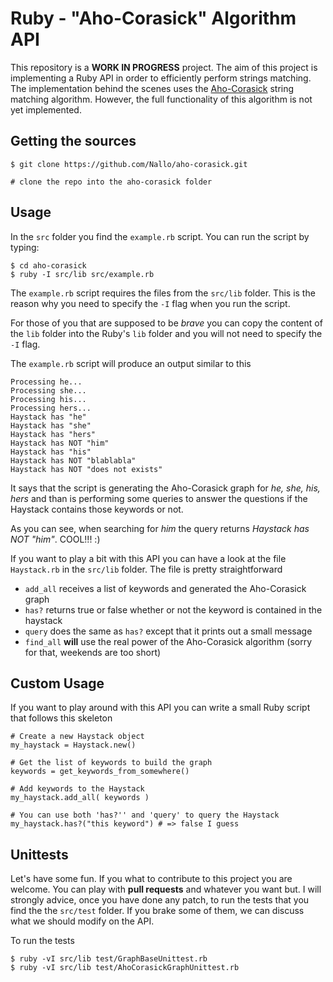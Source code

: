 # Ruby - "Aho-Corasick" Algorithm API

This repository is a **WORK IN PROGRESS** project. The aim of this project is
implementing a Ruby API in order to efficiently perform strings matching.
The implementation behind the scenes uses the [Aho-Corasick](http://en.wikipedia.org/wiki/Aho%E2%80%93Corasick_string_matching_algorithm)
string matching algorithm. However, the full functionality of this algorithm
is not yet implemented.

## Getting the sources

    $ git clone https://github.com/Nallo/aho-corasick.git

    # clone the repo into the aho-corasick folder

## Usage

In the `src` folder you find the `example.rb` script. You can run the script
by typing:

    $ cd aho-corasick
    $ ruby -I src/lib src/example.rb

The `example.rb` script requires the files from the `src/lib` folder.
This is the reason why you need to specify the `-I` flag when you run
the script.

For those of you that are supposed to be *brave* you can copy the content of
the `lib` folder into the Ruby's `lib` folder and you will not need to
specify the `-I` flag.

The `example.rb` script will produce an output similar to this

    Processing he...
    Processing she...
    Processing his...
    Processing hers...
    Haystack has "he"
    Haystack has "she"
    Haystack has "hers"
    Haystack has NOT "him"
    Haystack has "his"
    Haystack has NOT "blablabla"
    Haystack has NOT "does not exists"

It says that the script is generating the Aho-Corasick graph for
*he, she, his, hers* and than is performing some queries to answer
the questions if the Haystack contains those keywords or not.

As you can see, when searching for *him* the query returns
*Haystack has NOT "him"*. COOL!!! :)

If you want to play a bit with this API you can have a look at the
file `Haystack.rb` in the `src/lib` folder. The file is pretty straightforward

* `add_all` receives a list of keywords and generated the Aho-Corasick graph
* `has?` returns true or false whether or not the keyword is contained in the haystack
* `query` does the same as `has?` except that it prints out a small message
* `find_all` **will** use the real power of the Aho-Corasick algorithm (sorry for that, weekends are too short)

## Custom Usage

If you want to play around with this API you can write a small Ruby script that
follows this skeleton

    # Create a new Haystack object
    my_haystack = Haystack.new()

    # Get the list of keywords to build the graph
    keywords = get_keywords_from_somewhere()

    # Add keywords to the Haystack
    my_haystack.add_all( keywords )

    # You can use both 'has?'' and 'query' to query the Haystack
    my_haystack.has?("this keyword") # => false I guess

## Unittests

Let's have some fun. If you what to contribute to this project you are
welcome. You can play with **pull requests** and whatever you want but.
I will strongly advice, once you have done any patch, to run the tests
that you find the the `src/test` folder. If you brake some of them, we
can discuss what we should modify on the API.

To run the tests

    $ ruby -vI src/lib test/GraphBaseUnittest.rb
    $ ruby -vI src/lib test/AhoCorasickGraphUnittest.rb